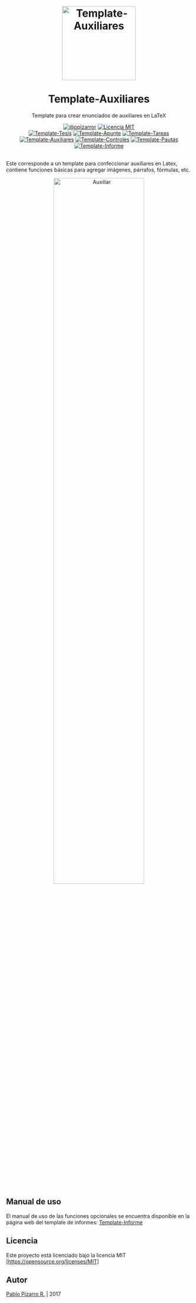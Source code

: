 <h1 align="center">
  <a href="http://latex.ppizarror.com/Template-Auxiliares/" title="Template-Auxiliares">
    <img alt="Template-Auxiliares" src="http://latex.ppizarror.com/Template-Informe/icon.png" width="200px" height="200px" />
  </a>
  <br /><br />
  Template-Auxiliares</h1>
<p align="center">Template para crear enunciados de auxiliares en LaTeX</p>
<div align="center"><a href="http://ppizarror.com"><img alt="@ppizarror" src="http://ppizarror.com/badges/autor.svg" /></a>
<a href="https://opensource.org/licenses/MIT/"><img alt="Licencia MIT" src="http://ppizarror.com/badges/licenciamit.svg" /></a>
<br><a href="https://github.com/Template-Latex/Template-Tesis/"><img alt="Template-Tesis" src="http://latex.ppizarror.com/Template-Informe/resources/templates/tesis.svg" /></a>
<a href="https://github.com/Template-Latex/Template-Apunte/"><img alt="Template-Apunte" src="http://latex.ppizarror.com/Template-Informe/resources/templates/apunte.svg" /></a>
<a href="https://github.com/Template-Latex/Template-Tareas/"><img alt="Template-Tareas" src="http://latex.ppizarror.com/Template-Informe/resources/templates/tareas.svg" /></a>
<a href="https://github.com/Template-Latex/Template-Auxiliares/"><img alt="Template-Auxiliares" src="http://latex.ppizarror.com/Template-Informe/resources/templates/auxiliares.svg" /></a>
<a href="https://github.com/Template-Latex/Template-Controles/"><img alt="Template-Controles" src="http://latex.ppizarror.com/Template-Informe/resources/templates/controles.svg" /></a>
<a href="https://github.com/Template-Latex/Template-Pautas/"><img alt="Template-Pautas" src="http://latex.ppizarror.com/Template-Informe/resources/templates/pauta.svg" /></a>
<a href="https://github.com/Template-Latex/Template-Informe/"><img alt="Template-Informe" src="http://latex.ppizarror.com/Template-Informe/resources/templates/informe.svg" /></a>
</div><br />

Este corresponde a un template para confeccionar auxiliares en Latex, contiene funciones básicas para agregar imágenes, párrafos, fórmulas, etc.

<p align="center">
  <img src="http://latex.ppizarror.com/Template-Informe/images/collage_auxiliar.png" alt="Auxiliar" width="70%" />
</p>

## Manual de uso
El manual de uso de las funciones opcionales se encuentra disponible en la página web del template de informes: <a href="http://ppizarror.com/Template-Informe/">Template-Informe</a>

## Licencia
Este proyecto está licenciado bajo la licencia MIT [https://opensource.org/licenses/MIT]


## Autor
<a href="http://ppizarror.com" title="ppizarror">Pablo Pizarro R.</a> | 2017
